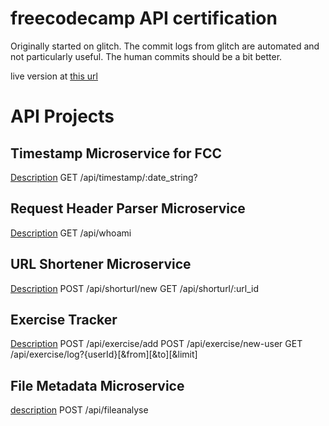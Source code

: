 # freecodecamp API certification

Originally started on glitch. The commit logs from glitch are automated and not particularly useful. The human commits should be a bit better.

live version at [this url](https://fcc-api-microservice-x.glitch.me)


# API Projects
## Timestamp Microservice for FCC
[Description](https://learn.freecodecamp.org/apis-and-microservices/apis-and-microservices-projects/timestamp-microservice)
GET /api/timestamp/:date_string?

## Request Header Parser Microservice
[Description](https://learn.freecodecamp.org/apis-and-microservices/apis-and-microservices-projects/request-header-parser-microservice)
GET /api/whoami

## URL Shortener Microservice
[Description](https://learn.freecodecamp.org/apis-and-microservices/apis-and-microservices-projects/url-shortener-microservice)
POST /api/shorturl/new
GET /api/shorturl/:url_id

## Exercise Tracker
[Description](https://learn.freecodecamp.org/apis-and-microservices/apis-and-microservices-projects/exercise-tracker)
POST /api/exercise/add
POST /api/exercise/new-user
GET /api/exercise/log?{userId}[&from][&to][&limit]

## File Metadata Microservice
[description](https://learn.freecodecamp.org/apis-and-microservices/apis-and-microservices-projects/file-metadata-microservice)
POST /api/fileanalyse
